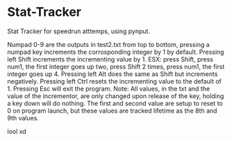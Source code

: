 # Stat-Tracker
Stat Tracker for speedrun atttemps, using pynput.

Numpad 0-9 are the outputs in test2.txt from top to bottom, pressing a numpad key increments the corrosponding integer by 1 by default.
Pressing left Shift increments the incrementing value by 1.
  ESX: press Shift, press num1, the first integer goes up two, press Shift 2 times, press num1, the first integer goes up 4.
Pressing left Alt does the same as Shift but increments negatively.
Pressing left Ctrl resets the incrementing value to the default of 1.
Pressing Esc will exit the program.
  Note: All values, in the txt and the value of the incrementor, are only changed upon release of the key, holding a key down will do nothing.
The first and second value are setup to reset to 0 on program launch, but these values are tracked lifetime as the 8th and 9th values.



lool xd
